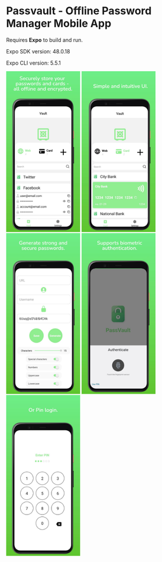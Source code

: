 # Passvault - Offline Password Manager Mobile App

Requires **Expo** to build and run.

Expo SDK version: 48.0.18

Expo CLI version: 5.5.1

<p float="left">
  <img src="image1-playstore.jpeg" width="200"/>
  <img src="image2-playstore.jpeg" width="200"/>
  <img src="image3-playstore.jpeg" width="200"/>
  <img src="image4-playstore.jpeg" width="200"/>
  <img src="image5-playstore.jpeg" width="200"/>
</p>
